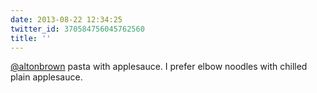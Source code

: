 ```yaml
---
date: 2013-08-22 12:34:25
twitter_id: 370584756045762560
title: ''
---
```


<!-- Tweet at https://twitter.com/statuses/370583602586583040 is either deleted or protected. -->

[@altonbrown](https://twitter.com/altonbrown) pasta with applesauce. I prefer elbow noodles with chilled plain applesauce.
